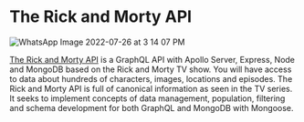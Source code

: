 # The Rick and Morty API
![WhatsApp Image 2022-07-26 at 3 14 07 PM](https://user-images.githubusercontent.com/90220978/181103633-2a1772fd-d7d1-4e6b-82b9-b519f75c1f38.jpeg)

[The Rick and Morty API](https://rickandmortyapi.com) is a GraphQL API with Apollo Server, Express, Node and MongoDB based on the Rick and Morty TV show. You will have access to data about hundreds of characters, images, locations and episodes. The Rick and Morty API is full of canonical information as seen in the TV series. It seeks to implement concepts of data management, population, filtering and schema development for both GraphQL and MongoDB with Mongoose.

